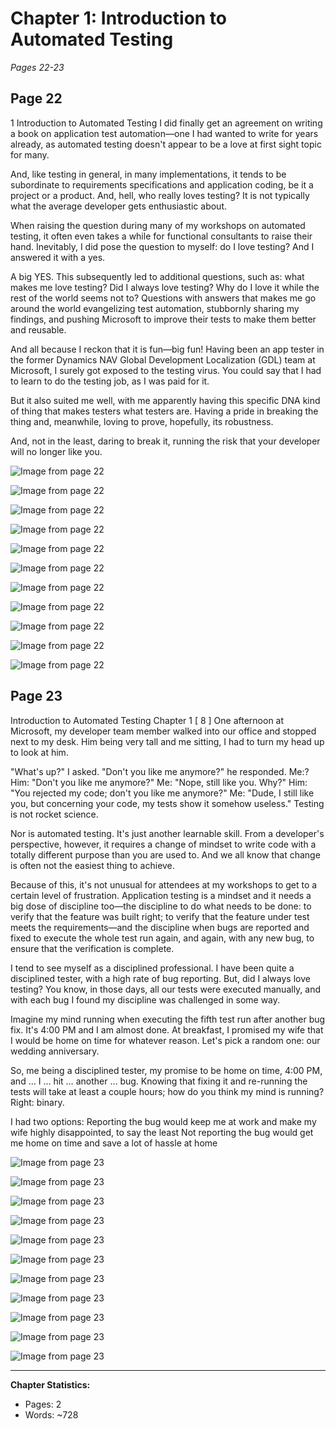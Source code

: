 # Chapter 1: Introduction to Automated Testing

*Pages 22-23*

## Page 22

1 Introduction to Automated Testing I did finally get an agreement on writing a book on application test automation—one I had wanted to write for years already, as automated testing doesn't appear to be a love at first sight topic for many.

And, like testing in general, in many implementations, it tends to be subordinate to requirements specifications and application coding, be it a project or a product. And, hell, who really loves testing? It is not typically what the average developer gets enthusiastic about.

When raising the question during many of my workshops on automated testing, it often even takes a while for functional consultants to raise their hand. Inevitably, I did pose the question to myself: do I love testing? And I answered it with a yes.

A big YES. This subsequently led to additional questions, such as: what makes me love testing? Did I always love testing? Why do I love it while the rest of the world seems not to? Questions with answers that makes me go around the world evangelizing test automation, stubbornly sharing my findings, and pushing Microsoft to improve their tests to make them better and reusable.

And all because I reckon that it is fun—big fun! Having been an app tester in the former Dynamics NAV Global Development Localization (GDL) team at Microsoft, I surely got exposed to the testing virus. You could say that I had to learn to do the testing job, as I was paid for it.

But it also suited me well, with me apparently having this specific DNA kind of thing that makes testers what testers are. Having a pride in breaking the thing and, meanwhile, loving to prove, hopefully, its robustness.

And, not in the least, daring to break it, running the risk that your developer will no longer like you. 

![Image from page 22](../images/page_22_img_3.png)

![Image from page 22](../images/page_22_img_5.png)

![Image from page 22](../images/page_22_img_7.png)

![Image from page 22](../images/page_22_img_9.png)

![Image from page 22](../images/page_22_img_18.png)

![Image from page 22](../images/page_22_img_19.png)

![Image from page 22](../images/page_22_img_21.png)

![Image from page 22](../images/page_22_img_22.png)

![Image from page 22](../images/page_22_img_54.png)

![Image from page 22](../images/page_22_img_63.png)

![Image from page 22](../images/page_22_img_67.png)

## Page 23

Introduction to Automated Testing Chapter 1 [ 8 ] One afternoon at Microsoft, my developer team member walked into our office and stopped next to my desk. Him being very tall and me sitting, I had to turn my head up to look at him.

"What's up?" I asked. "Don't you like me anymore?" he responded. Me:? Him: "Don't you like me anymore?" Me: "Nope, still like you. Why?" Him: "You rejected my code; don't you like me anymore?" Me: "Dude, I still like you, but concerning your code, my tests show it somehow useless." Testing is not rocket science.

Nor is automated testing. It's just another learnable skill. From a developer's perspective, however, it requires a change of mindset to write code with a totally different purpose than you are used to. And we all know that change is often not the easiest thing to achieve.

Because of this, it's not unusual for attendees at my workshops to get to a certain level of frustration. Application testing is a mindset and it needs a big dose of discipline too—the discipline to do what needs to be done: to verify that the feature was built right; to verify that the feature under test meets the requirements—and the discipline when bugs are reported and fixed to execute the whole test run again, and again, with any new bug, to ensure that the verification is complete.

I tend to see myself as a disciplined professional. I have been quite a disciplined tester, with a high rate of bug reporting. But, did I always love testing? You know, in those days, all our tests were executed manually, and with each bug I found my discipline was challenged in some way.

Imagine my mind running when executing the fifth test run after another bug fix. It's 4:00 PM and I am almost done. At breakfast, I promised my wife that I would be home on time for whatever reason. Let's pick a random one: our wedding anniversary.

So, me being a disciplined tester, my promise to be home on time, 4:00 PM, and … I … hit … another … bug. Knowing that fixing it and re-running the tests will take at least a couple hours; how do you think my mind is running? Right: binary.

I had two options: Reporting the bug would keep me at work and make my wife highly disappointed, to say the least Not reporting the bug would get me home on time and save a lot of hassle at home

![Image from page 23](../images/page_23_img_3.png)

![Image from page 23](../images/page_23_img_5.png)

![Image from page 23](../images/page_23_img_7.png)

![Image from page 23](../images/page_23_img_9.png)

![Image from page 23](../images/page_23_img_18.png)

![Image from page 23](../images/page_23_img_19.png)

![Image from page 23](../images/page_23_img_21.png)

![Image from page 23](../images/page_23_img_22.png)

![Image from page 23](../images/page_23_img_54.png)

![Image from page 23](../images/page_23_img_63.png)

![Image from page 23](../images/page_23_img_67.png)

---

**Chapter Statistics:**
- Pages: 2
- Words: ~728
